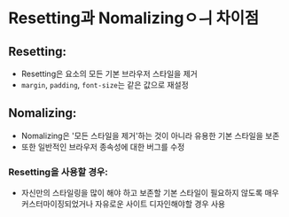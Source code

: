 # Resetting과 Nomalizingㅇㅢ 차이점

## Resetting: 
- Resetting은 요소의 모든 기본 브라우저 스타일을 제거
- `margin`, `padding`, `font-size`는 같은 값으로 재설정

## Nomalizing: 
- Nomalizing은 '모든 스타일을 제거'하는 것이 아니라 유용한 기본 스타일을 보존
- 또한 일반적인 브라우저 종속성에 대한 버그를 수정

### Resetting을 사용할 경우:
- 자신만의 스타일링을 많이 해야 하고 보존할 기본 스타일이 필요하지 않도록 매우 커스터마이징되었거나 자유로운 사이트 디자인해야할 경우 사용